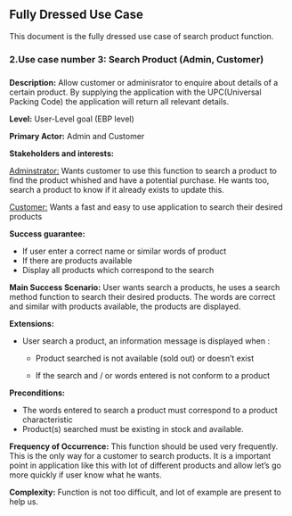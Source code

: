 ## Fully Dressed Use Case ##

This document is the fully dressed use case of search product function.  

### 2.Use case number 3: Search Product (Admin, Customer)
###


**Description:**
Allow customer or adminisrator to enquire about details of a certain product. By supplying the application with the UPC(Universal Packing Code) the application will return all relevant details.


**Level:**
User-Level goal (EBP level)


**Primary Actor:**
Admin and Customer


**Stakeholders and interests:**

<u>Adminstrator:</u> Wants customer to use this function to search a product to find the product whished and have a potential purchase. He wants too, search a product to know if it already exists to update this.


<u>Customer:</u> Wants a fast and easy to use application to search their desired products


**Success guarantee:**
<ul>
	<li>If user enter a correct name or similar words of product</li>
	<li>If there are products available</li>
	<li>Display all products which correspond to the search</li>
</ul>

**Main Success Scenario:**
User wants search a products, he uses a search method function to search their desired products. The words are correct and similar with products available, the products are displayed.


**Extensions:**
<ul>
	<li>User search a product, an information message is displayed when :</li>
	<ul><li>Product searched is not available (sold out) or doesn’t exist</li></ul>
	<ul><li>If the search and / or words entered is not conform to a product</li></ul>
	
</ul>

**Preconditions:**
<ul>
	<li>The words entered to search a product must correspond to a product characteristic</li> 
	<li>Product(s) searched must be existing in stock and available.</li> 
</ul>

**Frequency of Occurrence:**
This function should be used very frequently. This is the only way for a customer to search products. It is a important point in application like this with lot of different products and allow let’s go more quickly if user know what he wants. 


**Complexity:**
Function is not too difficult, and lot of example are present to help us. 